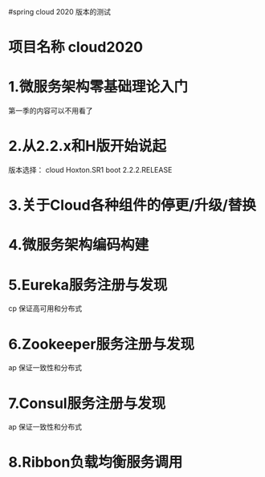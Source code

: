 #spring cloud 2020 版本的测试
# 项目名称 cloud2020

# 1.微服务架构零基础理论入门
第一季的内容可以不用看了

# 2.从2.2.x和H版开始说起
版本选择：
cloud Hoxton.SR1
boot 2.2.2.RELEASE

# 3.关于Cloud各种组件的停更/升级/替换

# 4.微服务架构编码构建

# 5.Eureka服务注册与发现
cp 保证高可用和分布式

# 6.Zookeeper服务注册与发现
ap 保证一致性和分布式

# 7.Consul服务注册与发现
ap 保证一致性和分布式

# 8.Ribbon负载均衡服务调用


